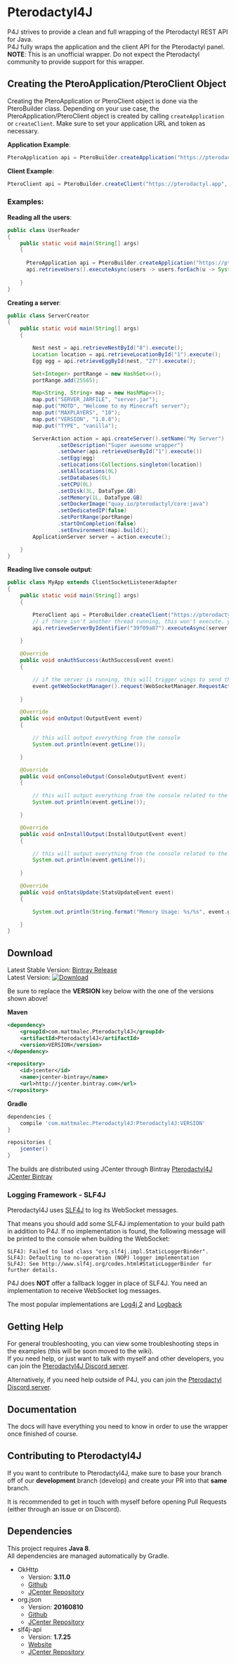 # Pterodactyl4J

P4J strives to provide a clean and full wrapping of the Pterodactyl REST API for Java.
<br />P4J fully wraps the application and the client API for the Pterodactyl panel.
<br />**NOTE**: This is an unofficial wrapper. Do not expect the Pterodactyl community to provide support for this wrapper.

## Creating the PteroApplication/PteroClient Object

Creating the PteroApplication or PteroClient object is done via the PteroBuilder class. Depending on your use case, the PteroApplication/PteroClient object is created by calling `createApplication` or `createClient`. Make sure to set your application URL and token as necessary. 

**Application Example**:
```java
PteroApplication api = PteroBuilder.createApplication("https://pterodactyl.app", "abc123");
```

**Client Example**:
```java
PteroClient api = PteroBuilder.createClient("https://pterodactyl.app", "xyz321");
```

### Examples:

**Reading all the users**:
```java
public class UserReader
{
    public static void main(String[] args)
    {
    
      PteroApplication api = PteroBuilder.createApplication("https://pterodactyl.app", "abc123");
      api.retrieveUsers().executeAsync(users -> users.forEach(u -> System.out.println(u.getFullName())));
      
    }
}
```
**Creating a server**:
```java
public class ServerCreator
{
    public static void main(String[] args)
    { 

        Nest nest = api.retrieveNestById("8").execute();
        Location location = api.retrieveLocationById("1").execute();
        Egg egg = api.retrieveEggById(nest, "27").execute();

        Set<Integer> portRange = new HashSet<>();
        portRange.add(25565);

        Map<String, String> map = new HashMap<>();
        map.put("SERVER_JARFILE", "server.jar");
        map.put("MOTD", "Welcome to my Minecraft server");
        map.put("MAXPLAYERS", "10");
        map.put("VERSION", "1.8.8");
        map.put("TYPE", "vanilla");

        ServerAction action = api.createServer().setName("My Server")
        		.setDescription("Super awesome wrapper")
        		.setOwner(api.retrieveUserById("1").execute())
        		.setEgg(egg)
        		.setLocations(Collections.singleton(location))
        		.setAllocations(0L)
        		.setDatabases(0L)
        		.setCPU(0L)
        		.setDisk(3L, DataType.GB)
        		.setMemory(1L, DataType.GB)
        		.setDockerImage("quay.io/pterodactyl/core:java")
        		.setDedicatedIP(false)
        		.setPortRange(portRange)
        		.startOnCompletion(false)
        		.setEnvironment(map).build();
        ApplicationServer server = action.execute();

    }
}
```
**Reading live console output**:
```java
public class MyApp extends ClientSocketListenerAdapter
{
    public static void main(String[] args)
    {

        PteroClient api = PteroBuilder.createClient("https://pterodactyl.app", "xyz321");
        // if there isn't another thread running, this won't execute. you'll need to grab the server synchronously
        api.retrieveServerByIdentifier("39f09a87").executeAsync(server -> server.getWebSocketBuilder().addEventListeners(new MyApp()).build());
    
    }

    @Override
    public void onAuthSuccess(AuthSuccessEvent event)
    {

        // if the server is running, this will trigger wings to send the entire console history from the current session
        event.getWebSocketManager().request(WebSocketManager.RequestAction.LOGS);
    
    }

    @Override
    public void onOutput(OutputEvent event)
    {

        // this will output everything from the console
        System.out.println(event.getLine());

    }

    @Override
    public void onConsoleOutput(ConsoleOutputEvent event)
    {

        // this will output everything from the console related to the game
        System.out.println(event.getLine());

    }

    @Override
    public void onInstallOutput(InstallOutputEvent event)
    {

        // this will output everything from the console related to the egg install/docker
        System.out.println(event.getLine());
    
    }

    @Override
    public void onStatsUpdate(StatsUpdateEvent event)
    {

        System.out.println(String.format("Memory Usage: %s/%s", event.getMemoryFormatted(DataType.MB), event.getMaxMemoryFormatted(DataType.MB)));

    }
}
```

## Download
Latest Stable Version: [Bintray Release](https://bintray.com/mattmalec/Pterodactyl4J/Pterodactyl4J/1.1/link) <br>
Latest Version: [ ![Download](https://api.bintray.com/packages/mattmalec/Pterodactyl4J/Pterodactyl4J/images/download.svg?version=2.BETA_27) ](https://bintray.com/mattmalec/Pterodactyl4J/Pterodactyl4J/2.BETA_27/link)

Be sure to replace the **VERSION** key below with the one of the versions shown above!

**Maven**
```xml
<dependency>
    <groupId>com.mattmalec.Pterodactyl4J</groupId>
    <artifactId>Pterodactyl4J</artifactId>
    <version>VERSION</version>
</dependency>
```
```xml
<repository>
    <id>jcenter</id>
    <name>jcenter-bintray</name>
    <url>http://jcenter.bintray.com</url>
</repository>

```

**Gradle**
```gradle
dependencies {
    compile 'com.mattmalec.Pterodactyl4J:Pterodactyl4J:VERSION'
}

repositories {
    jcenter()
}
```

The builds are distributed using JCenter through Bintray [Pterodactyl4J JCenter Bintray](https://bintray.com/mattmalec/Pterodactyl4J/Pterodactyl4J/)

### Logging Framework - SLF4J

Pterodactyl4J uses [SLF4J](https://www.slf4j.org/) to log its WebSocket messages.

That means you should add some SLF4J implementation to your build path in addition to P4J.
If no implementation is found, the following message will be printed to the console when building the WebSocket:
```
SLF4J: Failed to load class "org.slf4j.impl.StaticLoggerBinder".
SLF4J: Defaulting to no-operation (NOP) logger implementation
SLF4J: See http://www.slf4j.org/codes.html#StaticLoggerBinder for further details.
```

P4J does **NOT** offer a fallback logger in place of SLF4J. You need an implementation to receive WebSocket log messages.

The most popular implementations are [Log4j 2](https://logging.apache.org/log4j/2.x/) and [Logback](https://logback.qos.ch/)

## Getting Help

For general troubleshooting, you can view some troubleshooting steps in the examples (this will be soon moved to the wiki).
<br>If you need help, or just want to talk with myself and other developers, you can join the [Pterodactyl4J Discord server](https://discord.gg/7fAabrTJZW).

Alternatively, if you need help outside of P4J, you can join the [Pterodactyl Discord server](https://discord.gg/pterodactyl).

## Documentation
The docs will have everything you need to know in order to use the wrapper once finished of course.

## Contributing to Pterodactyl4J
If you want to contribute to Pterodactyl4J, make sure to base your branch off of our **development** branch (develop)
and create your PR into that **same** branch.

It is recommended to get in touch with myself before opening Pull Requests (either through an issue or on Discord).<br>

## Dependencies
This project requires **Java 8**.<br>
All dependencies are managed automatically by Gradle.

 * OkHttp
   * Version: **3.11.0**
   * [Github](https://github.com/square/okhttp)
   * [JCenter Repository](https://bintray.com/bintray/jcenter/com.squareup.okhttp3:okhttp)
 * org.json
   * Version: **20160810**
   * [Github](https://github.com/douglascrockford/JSON-java)
   * [JCenter Repository](https://bintray.com/bintray/jcenter/org.json%3Ajson/view)
 * slf4j-api
   * Version: **1.7.25**
   * [Website](https://www.slf4j.org/)
   * [JCenter Repository](https://bintray.com/bintray/jcenter/org.slf4j%3Aslf4j-api/view)